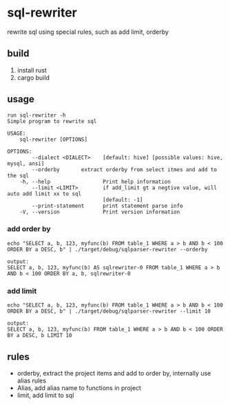 # sql-rewriter
rewrite sql using special rules,  such as add limit, orderby

## build
1. install rust
2. cargo build

## usage
```
run sql-rewriter -h
Simple program to rewrite sql

USAGE:
    sql-rewriter [OPTIONS]

OPTIONS:
        --dialect <DIALECT>    [default: hive] [possible values: hive, mysql, ansi]
        --orderby       extract orderby from select itmes and add to the sql
    -h, --help                 Print help information
        --limit <LIMIT>        if add_limit gt a negtive value, will auto add limit xx to sql
                               [default: -1]
        --print-statement      print statement parse info
    -V, --version              Print version information
```
### add order by
```
echo "SELECT a, b, 123, myfunc(b) FROM table_1 WHERE a > b AND b < 100 ORDER BY a DESC, b" | ./target/debug/sqlparser-rewriter --orderby

output:
SELECT a, b, 123, myfunc(b) AS sqlrewriter-0 FROM table_1 WHERE a > b AND b < 100 ORDER BY a, b, sqlrewriter-0
```
### add limit
```
echo "SELECT a, b, 123, myfunc(b) FROM table_1 WHERE a > b AND b < 100 ORDER BY a DESC, b" | ./target/debug/sqlparser-rewriter --limit 10

output:
SELECT a, b, 123, myfunc(b) FROM table_1 WHERE a > b AND b < 100 ORDER BY a DESC, b LIMIT 10
```

## rules
* orderby, extract the project items and add to order by, internally use alias rules
* Alias, add alias name to functions in project
* limit, add limit to sql
